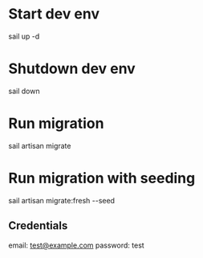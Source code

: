 
# Start dev env
sail up -d

# Shutdown dev env 
sail down 

# Run migration
sail artisan migrate

# Run migration with seeding 
sail artisan migrate:fresh --seed



## Credentials 
email: test@example.com
password: test
